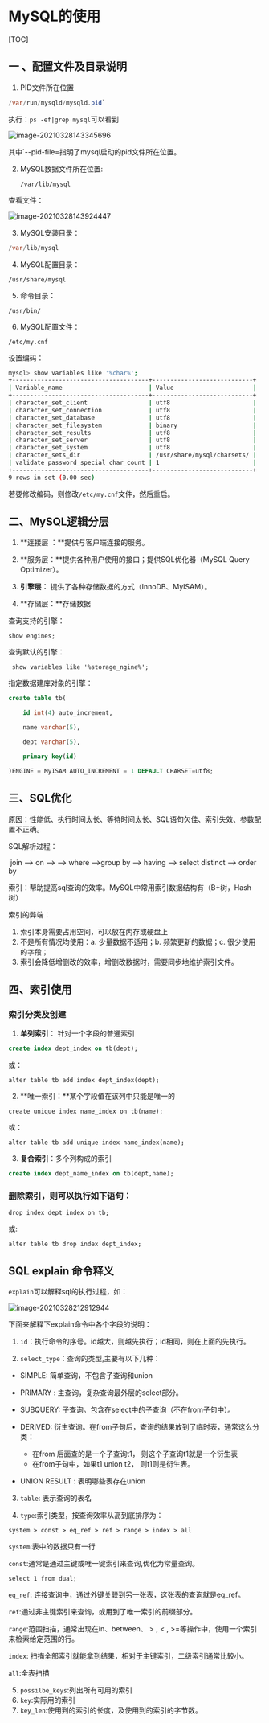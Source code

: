 # MySQL的使用

[TOC]



## 一 、配置文件及目录说明

1. PID文件所在位置

```java
/var/run/mysqld/mysqld.pid`
```

执行：`ps -ef|grep mysql`可以看到

![image-20210328143345696](C:\Users\Yegenyao\AppData\Roaming\Typora\typora-user-images\image-20210328143345696.png)

其中`--pid-file=指明了mysql启动的pid文件所在位置。

2. MySQL数据文件所在位置:

   ```
   /var/lib/mysql
   ```

查看文件：

![image-20210328143924447](C:\Users\Yegenyao\AppData\Roaming\Typora\typora-user-images\image-20210328143924447.png)



3. MySQL安装目录：

```java
/var/lib/mysql
```

4. MySQL配置目录：

```
/usr/share/mysql
```

5. 命令目录：

```
/usr/bin/
```

6. MySQL配置文件：

```bas
/etc/my.cnf
```

设置编码：

```bash
mysql> show variables like '%char%';
+--------------------------------------+----------------------------+
| Variable_name                        | Value                      |
+--------------------------------------+----------------------------+
| character_set_client                 | utf8                       |
| character_set_connection             | utf8                       |
| character_set_database               | utf8                       |
| character_set_filesystem             | binary                     |
| character_set_results                | utf8                       |
| character_set_server                 | utf8                       |
| character_set_system                 | utf8                       |
| character_sets_dir                   | /usr/share/mysql/charsets/ |
| validate_password_special_char_count | 1                          |
+--------------------------------------+----------------------------+
9 rows in set (0.00 sec)
```

若要修改编码，则修改`/etc/my.cnf`文件，然后重启。

## 二、MySQL逻辑分层

1. **连接层 ：**提供与客户端连接的服务。

2. **服务层：**提供各种用户使用的接口；提供SQL优化器（MySQL Query Optimizer）。
3. **引擎层：** 提供了各种存储数据的方式（InnoDB、MyISAM）。
4. **存储层：**存储数据

查询支持的引擎：

```mysql
show engines;
```

查询默认的引擎：

```mysql
 show variables like '%storage_ngine%';
```

指定数据建库对象的引擎：

```sql
create table tb(

	id int(4) auto_increment,

	name varchar(5),

	dept varchar(5),

	primary key(id)

)ENGINE = MyISAM AUTO_INCREMENT = 1 DEFAULT CHARSET=utf8;
```

## 三、SQL优化

原因：性能低、执行时间太长、等待时间太长、SQL语句欠佳、索引失效、参数配置不正确。

SQL解析过程：

​	join  --> on --> --> where -->group by --> having -->  select  distinct --> order by 

索引：帮助提高sql查询的效率。MySQL中常用索引数据结构有（B+树，Hash树）

索引的弊端：

1. 索引本身需要占用空间，可以放在内存或硬盘上
2. 不是所有情况均使用：a. 少量数据不适用；b. 频繁更新的数据；c. 很少使用的字段；
3. 索引会降低增删改的效率，增删改数据时，需要同步地维护索引文件。

## 四、索引使用

### 索引分类及创建

1. **单列索引**： 针对一个字段的普通索引

```sql
create index dept_index on tb(dept);
```

或：

```mysql
alter table tb add index dept_index(dept);
```

2. **唯一索引：**某个字段值在该列中只能是唯一的

```mysql
create unique index name_index on tb(name);
```

或：

```mysql
alter table tb add unique index name_index(name);
```

3. **复合索引**：多个列构成的索引

```sql
create index dept_name_index on tb(dept,name);
```

### **删除索引，则可以执行如下语句：**

```mysql
drop index dept_index on tb;
```

或:

```mysql
alter table tb drop index dept_index;
```



## SQL explain 命令释义

`explain`可以解释sql的执行过程，如：

![image-20210328212912944](C:\Users\Yegenyao\AppData\Roaming\Typora\typora-user-images\image-20210328212912944.png)

下面来解释下explain命令中各个字段的说明：

1. `id`：执行命令的序号。id越大，则越先执行；id相同，则在上面的先执行。

2. `select_type`：查询的类型,主要有以下几种：

- SIMPLE: 简单查询，不包含子查询和union

- PRIMARY : 主查询，复杂查询最外层的select部分。
- SUBQUERY: 子查询。包含在select中的子查询（不在from子句中）。
- DERIVED: 衍生查询。在from子句后，查询的结果放到了临时表，通常这么分类：
  - 在from 后面查的是一个子查询t1， 则这个子查询t1就是一个衍生表
  - 在from子句中，如果t1 union t2， 则t1则是衍生表。
- UNION RESULT : 表明哪些表存在union

3. `table`: 表示查询的表名

4. `type`:索引类型，按查询效率从高到底排序为：

```mys
system > const > eq_ref > ref > range > index > all
```

`system`:表中的数据只有一行

`const`:通常是通过主键或唯一键索引来查询,优化为常量查询。

```
select 1 from dual;
```

`eq_ref`: 连接查询中，通过外键关联到另一张表，这张表的查询就是eq_ref。

`ref`:通过非主键索引来查询，或用到了唯一索引的前缀部分。

`range`:范围扫描，通常出现在in、between、 > , < , >=等操作中，使用一个索引来检索给定范围的行。

`index`: 扫描全部索引就能拿到结果，相对于主键索引，二级索引通常比较小。

`all`:全表扫描

5. `possilbe_keys`:列出所有可用的索引
6. `key`:实际用的索引
7. `key_len`:使用到的索引的长度，及使用到的索引的字节数。

